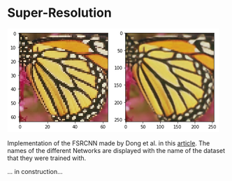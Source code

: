 # Super-Resolution
![alt text](https://github.com/marccasals98/Super-Resolution/blob/main/results/FLICKR_X4/papallona.png)

Implementation of the FSRCNN made by Dong et al. in this [article](https://arxiv.org/pdf/1608.00367.pdf). The names of the different Networks are displayed with the name of the dataset that they were trained with.

... in construction...
